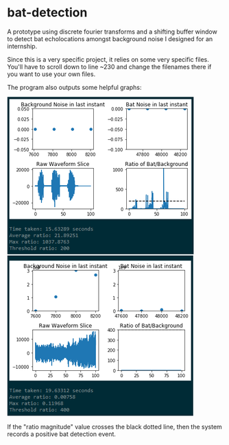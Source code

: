 # bat-detection
A prototype using discrete fourier transforms and a shifting buffer window to detect bat echolocations amongst background noise I designed for an internship.

Since this is a very specific project, it relies on some very specific files. You'll have to scroll down to line ~230 and change the filenames there if you want to use your own files.

The program also outputs some helpful graphs:

![Positive result](bat_positive.PNG) ![Negative_result](bat_negative.PNG)

If the "ratio magnitude" value crosses the black dotted line, then the system records a positive bat detection event.
